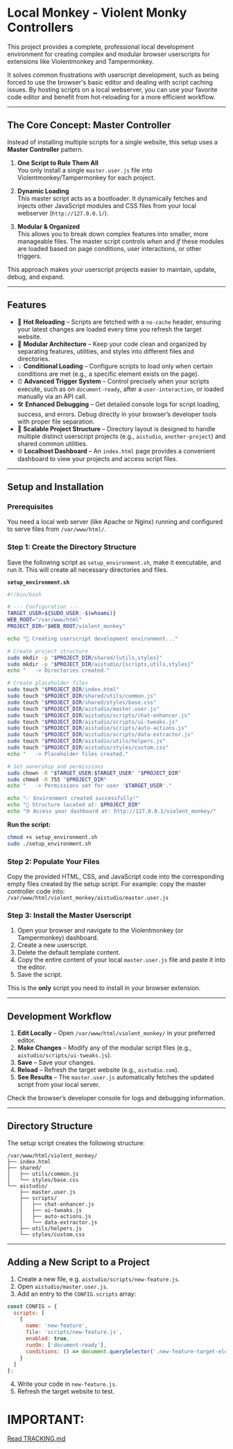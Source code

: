 # Local Monkey - Violent Monky Controllers

This project provides a complete, professional local development environment for creating complex and modular browser userscripts for extensions like Violentmonkey and Tampermonkey.

It solves common frustrations with userscript development, such as being forced to use the browser's basic editor and dealing with script caching issues. By hosting scripts on a local webserver, you can use your favorite code editor and benefit from hot-reloading for a more efficient workflow.

---

## The Core Concept: Master Controller

Instead of installing multiple scripts for a single website, this setup uses a **Master Controller** pattern.

1. **One Script to Rule Them All**  
   You only install a single `master.user.js` file into Violentmonkey/Tampermonkey for each project.

2. **Dynamic Loading**  
   This master script acts as a bootloader. It dynamically fetches and injects other JavaScript modules and CSS files from your local webserver (`http://127.0.0.1/`).

3. **Modular & Organized**  
   This allows you to break down complex features into smaller, more manageable files. The master script controls *when* and *if* these modules are loaded based on page conditions, user interactions, or other triggers.

This approach makes your userscript projects easier to maintain, update, debug, and expand.

---

## Features

- 🚀 **Hot Reloading** – Scripts are fetched with a `no-cache` header, ensuring your latest changes are loaded every time you refresh the target website.  
- 🧩 **Modular Architecture** – Keep your code clean and organized by separating features, utilities, and styles into different files and directories.  
- 💡 **Conditional Loading** – Configure scripts to load only when certain conditions are met (e.g., a specific element exists on the page).  
- ⏰ **Advanced Trigger System** – Control precisely when your scripts execute, such as on `document-ready`, after a `user-interaction`, or loaded manually via an API call.  
- 🛠️ **Enhanced Debugging** – Get detailed console logs for script loading, success, and errors. Debug directly in your browser’s developer tools with proper file separation.  
- 📂 **Scalable Project Structure** – Directory layout is designed to handle multiple distinct userscript projects (e.g., `aistudio`, `another-project`) and shared common utilities.  
- 🌐 **Localhost Dashboard** – An `index.html` page provides a convenient dashboard to view your projects and access script files.  

---

## Setup and Installation

### Prerequisites

You need a local web server (like Apache or Nginx) running and configured to serve files from `/var/www/html/`.

### Step 1: Create the Directory Structure

Save the following script as `setup_environment.sh`, make it executable, and run it. This will create all necessary directories and files.

**`setup_environment.sh`**
```bash
#!/bin/bash

# --- Configuration ---
TARGET_USER=${SUDO_USER:-$(whoami)}
WEB_ROOT="/var/www/html"
PROJECT_DIR="$WEB_ROOT/violent_monkey"

echo "🚀 Creating userscript development environment..."

# Create project structure
sudo mkdir -p "$PROJECT_DIR/shared/{utils,styles}"
sudo mkdir -p "$PROJECT_DIR/aistudio/{scripts,utils,styles}"
echo "   -> Directories created."

# Create placeholder files
sudo touch "$PROJECT_DIR/index.html"
sudo touch "$PROJECT_DIR/shared/utils/common.js"
sudo touch "$PROJECT_DIR/shared/styles/base.css"
sudo touch "$PROJECT_DIR/aistudio/master.user.js"
sudo touch "$PROJECT_DIR/aistudio/scripts/chat-enhancer.js"
sudo touch "$PROJECT_DIR/aistudio/scripts/ui-tweaks.js"
sudo touch "$PROJECT_DIR/aistudio/scripts/auto-actions.js"
sudo touch "$PROJECT_DIR/aistudio/scripts/data-extractor.js"
sudo touch "$PROJECT_DIR/aistudio/utils/helpers.js"
sudo touch "$PROJECT_DIR/aistudio/styles/custom.css"
echo "   -> Placeholder files created."

# Set ownership and permissions
sudo chown -R "$TARGET_USER:$TARGET_USER" "$PROJECT_DIR"
sudo chmod -R 755 "$PROJECT_DIR"
echo "   -> Permissions set for user '$TARGET_USER'."

echo "✅ Environment created successfully!"
echo "📁 Structure located at: $PROJECT_DIR"
echo "🌐 Access your dashboard at: http://127.0.0.1/violent_monkey/"
````

**Run the script:**

```sh
chmod +x setup_environment.sh
sudo ./setup_environment.sh
```

### Step 2: Populate Your Files

Copy the provided HTML, CSS, and JavaScript code into the corresponding empty files created by the setup script.
For example: copy the master controller code into:
`/var/www/html/violent_monkey/aistudio/master.user.js`

### Step 3: Install the Master Userscript

1. Open your browser and navigate to the Violentmonkey (or Tampermonkey) dashboard.
2. Create a new userscript.
3. Delete the default template content.
4. Copy the entire content of your local `master.user.js` file and paste it into the editor.
5. Save the script.

This is the **only** script you need to install in your browser extension.

---

## Development Workflow

1. **Edit Locally** – Open `/var/www/html/violent_monkey/` in your preferred editor.
2. **Make Changes** – Modify any of the modular script files (e.g., `aistudio/scripts/ui-tweaks.js`).
3. **Save** – Save your changes.
4. **Reload** – Refresh the target website (e.g., `aistudio.com`).
5. **See Results** – The `master.user.js` automatically fetches the updated script from your local server.

Check the browser’s developer console for logs and debugging information.

---

## Directory Structure

The setup script creates the following structure:

```
/var/www/html/violent_monkey/
├── index.html
├── shared/
│   ├── utils/common.js
│   └── styles/base.css
└── aistudio/
    ├── master.user.js
    ├── scripts/
    │   ├── chat-enhancer.js
    │   ├── ui-tweaks.js
    │   ├── auto-actions.js
    │   └── data-extractor.js
    ├── utils/helpers.js
    └── styles/custom.css
```

---

## Adding a New Script to a Project

1. Create a new file, e.g. `aistudio/scripts/new-feature.js`.
2. Open `aistudio/master.user.js`.
3. Add an entry to the `CONFIG.scripts` array:

```javascript
const CONFIG = {
  scripts: [
    {
      name: 'new-feature',
      file: 'scripts/new-feature.js',
      enabled: true,
      runOn: ['document-ready'],
      conditions: () => document.querySelector('.new-feature-target-element')
    }
  ]
};
```

4. Write your code in `new-feature.js`.
5. Refresh the target website to test.

# IMPORTANT:
[Read TRACKING.md
](https://github.com/wormpilled/Local_Monkey/blob/main/TRACKING.md) 
